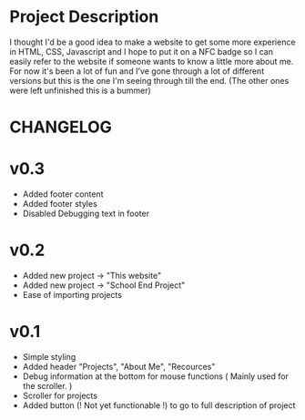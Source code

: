 # Project Description
I thought I'd be a good idea to make a website to get some more experience in HTML, CSS, Javascript and I hope
to put it on a NFC badge so I can easily refer to the website if someone wants to know a little more about me.
For now it's been a lot of fun and I've gone through a lot of different versions but this is the one I'm seeing
through till the end. (The other ones were left unfinished this is a bummer)
# CHANGELOG
# v0.3
- Added footer content
- Added footer styles
- Disabled Debugging text in footer
# v0.2
- Added new project -> "This website"
- Added new project -> "School End Project"
- Ease of importing projects
# v0.1
- Simple styling
- Added header "Projects", "About Me", "Recources"
- Debug information at the bottom for mouse functions ( Mainly used for the scroller. )
- Scroller for projects
- Added button (! Not yet functionable !) to go to full description of project

